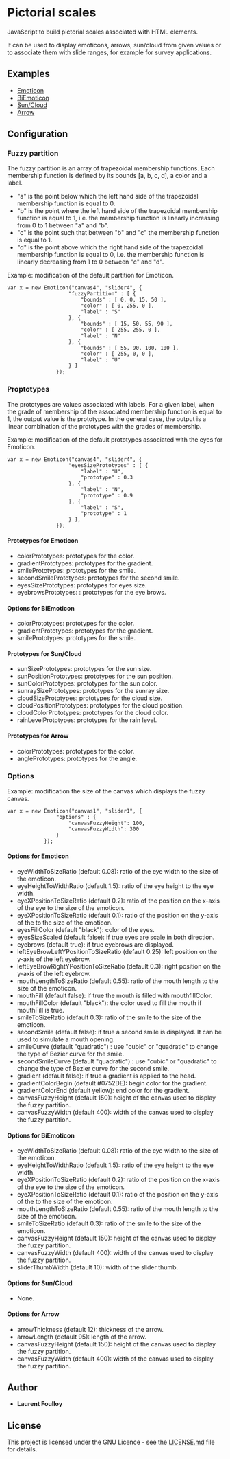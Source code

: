 # Pictorial scales

JavaScript to build pictorial scales associated with HTML elements.

It can be used to display emoticons, arrows, sun/cloud from given values
or to associate them with slide ranges, for example for survey applications.

## Examples

- [Emoticon](https://yolftypo3.github.io/PictorialScales/Examples/Emoticon.html)
- [BiEmoticon](https://yolftypo3.github.io/PictorialScales/Examples/BiEmoticon.html)
- [Sun/Cloud](https://yolftypo3.github.io/PictorialScales/Examples/SunCloud.html)
- [Arrow](https://yolftypo3.github.io/PictorialScales/Examples/Arrow)

## Configuration

### Fuzzy partition

The fuzzy partition is an array of trapezoidal membership functions. Each membership function is defined by its bounds [a, b, c, d], a color and a label. 

- "a" is the point below which the left hand side of the trapezoidal membership function is equal to 0.
- "b" is the point where the left hand side of the trapezoidal membership function is equal to 1, i.e. the membership function is linearly increasing from 0 to 1 between "a" and "b".
- "c" is the point such that between "b" and "c" the membership function is equal to 1.
- "d" is the point above which the right hand side of the trapezoidal membership function is equal to 0, i.e. the membership function is linearly decreasing from 1 to 0 between "c" and "d".

Example: modification of the default partition for Emoticon.

```
var x = new Emoticon("canvas4", "slider4", {
					"fuzzyPartition" : [ {
						"bounds" : [ 0, 0, 15, 50 ],
						"color" : [ 0, 255, 0 ],
						"label" : "S"
					}, {
						"bounds" : [ 15, 50, 55, 90 ],
						"color" : [ 255, 255, 0 ],
						"label" : "N"
					}, {
						"bounds" : [ 55, 90, 100, 100 ],
						"color" : [ 255, 0, 0 ],
						"label" : "U"
					} ]
				});
```

### Proptotypes

The prototypes are values associated with labels. For a given label, when the grade of membership of the associated membership function is equal to 1, the output value is the prototype. In the general case, the output is a linear combination of the prototypes with the grades of membership.
 
Example: modification of the default prototypes associated with the eyes for Emoticon.

```
var x = new Emoticon("canvas4", "slider4", {
					"eyesSizePrototypes" : [ {
						"label" : "U",
						"prototype" : 0.3
					}, {
						"label" : "N",
						"prototype" : 0.9
					}, {
						"label" : "S",
						"prototype" : 1
					} ],
				});
```

#### Prototypes for Emoticon

- colorPrototypes: prototypes for the color.
- gradientPrototypes: prototypes for the gradient.
- smilePrototypes: prototypes for the smile.
- secondSmilePrototypes: prototypes for the second smile.
- eyesSizePrototypes: prototypes for eyes size.
- eyebrowsPrototypes: : prototypes for the eye brows.
	
#### Options for BiEmoticon

- colorPrototypes: prototypes for the color.
- gradientPrototypes: prototypes for the gradient.
- smilePrototypes: prototypes for the smile.

#### Prototypes for Sun/Cloud

- sunSizePrototypes: prototypes for the sun size.
- sunPositionPrototypes: prototypes for the sun position.
- sunColorPrototypes: prototypes for the sun color.
- sunraySizePrototypes: prototypes for the sunray size.
- cloudSizePrototypes: prototypes for the cloud size.
- cloudPositionPrototypes: prototypes for the cloud position.
- cloudColorPrototypes: prototypes for the cloud color.
- rainLevelPrototypes: prototypes for the rain level.		
		
#### Prototypes for Arrow

- colorPrototypes: prototypes for the color.
- anglePrototypes: prototypes for the angle.
	
### Options

Example: modification the size of the canvas which displays the fuzzy canvas.

```
var x = new Emoticon("canvas1", "slider1", {
				"options" : {
					"canvasFuzzyHeight": 100,
					"canvasFuzzyWidth": 300
				}
			});
```

#### Options for Emoticon

- eyeWidthToSizeRatio (default 0.08): ratio of the eye width to the size of the emoticon.
- eyeHeightToWidthRatio (default 1.5): ratio of the eye height to the eye width.
- eyeXPositionToSizeRatio (default 0.2): ratio of the position on the x-axis of the eye to the size of the emoticon.
- eyeXPositionToSizeRatio (default 0.1): ratio of the position on the y-axis of the to the size of the emoticon.
- eyesFillColor (default "black"): color of the eyes.
- eyesSizeScaled (default false): if true eyes are scale in both direction.
- eyebrows (default true): if true eyebrows are displayed. 
- leftEyeBrowLeftYPositionToSizeRatio (default 0.25): left position on the y-axis of the left eyebrow.
- leftEyeBrowRightYPositionToSizeRatio (default 0.3): right position on the y-axis of the left eyebrow.
- mouthLengthToSizeRatio (default 0.55): ratio of the mouth length to the size of the emoticon.
- mouthFill (default false): if true the mouth is filled with mouthfillColor.
- mouthFillColor (default "black"): the color used to fill the mouth if mouthFill is true.
- smileToSizeRatio (default 0.3): ratio of the smile to the size of the emoticon.
- secondSmile (default false): if true a second smile is displayed. It can be used to simulate a mouth opening.
- smileCurve (default "quadratic") : use "cubic" or "quadratic" to change the type of Bezier curve for the smile.
- secondSmileCurve (default "quadratic") : use "cubic" or "quadratic" to change the type of Bezier curve for the second smile.
- gradient (default false): if true a gradient is applied to the head.
- gradientColorBegin (default #0752DE): begin color for the gradient.
- gradientColorEnd (default yellow): end color for the gradient.
- canvasFuzzyHeight (default 150): height of the canvas used to display the fuzzy partition.
- canvasFuzzyWidth (default 400): width of the canvas used to display the fuzzy partition.	

#### Options for BiEmoticon

- eyeWidthToSizeRatio (default 0.08): ratio of the eye width to the size of the emoticon.
- eyeHeightToWidthRatio (default 1.5): ratio of the eye height to the eye width.
- eyeXPositionToSizeRatio (default 0.2): ratio of the position on the x-axis of the eye to the size of the emoticon.
- eyeXPositionToSizeRatio (default 0.1): ratio of the position on the y-axis of the to the size of the emoticon.
- mouthLengthToSizeRatio (default 0.55): ratio of the mouth length to the size of the emoticon.
- smileToSizeRatio (default 0.3): ratio of the smile to the size of the emoticon.
- canvasFuzzyHeight (default 150): height of the canvas used to display the fuzzy partition.
- canvasFuzzyWidth (default 400): width of the canvas used to display the fuzzy partition.	
- sliderThumbWidth (default 10): width of the slider thumb.

#### Options for Sun/Cloud

- None.

#### Options for Arrow

- arrowThickness (default 12): thickness of the arrow.
- arrowLength (default 95): length of the arrow.
- canvasFuzzyHeight (default 150): height of the canvas used to display the fuzzy partition.
- canvasFuzzyWidth (default 400): width of the canvas used to display the fuzzy partition.

## Author

* **Laurent Foulloy** 

## License

This project is licensed under the GNU Licence - see the [LICENSE.md](LICENSE.md) file for details.
